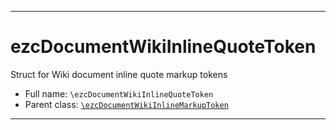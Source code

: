 ***

# ezcDocumentWikiInlineQuoteToken

Struct for Wiki document inline quote markup tokens

* Full name: `\ezcDocumentWikiInlineQuoteToken`
* Parent class: [`\ezcDocumentWikiInlineMarkupToken`](./ezcDocumentWikiInlineMarkupToken.md)

***

